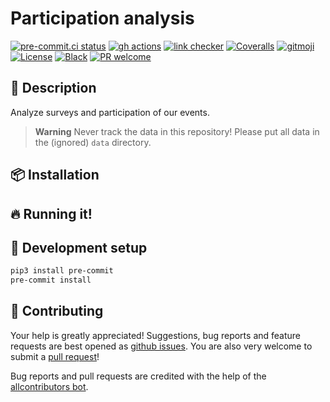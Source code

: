 # Participation analysis

<!-- ALL-CONTRIBUTORS-BADGE:START - Do not remove or modify this section -->
<!-- ALL-CONTRIBUTORS-BADGE:END -->
<!-- [![Documentation Status](https://readthedocs.org/projects/participation-analysis/badge/?version=latest)](https://participation-analysis.readthedocs.io/) -->
<!-- [![Pypi status](https://badge.fury.io/py/participation-analysis.svg)](https://pypi.org/project/participation-analysis/) -->

[![pre-commit.ci status](https://results.pre-commit.ci/badge/github/hsf-training/participation-analysis/main.svg)](https://results.pre-commit.ci/latest/github/hsf-training/participation-analysis/main)
[![gh actions](https://github.com/hsf-training/participation-analysis/actions/workflows/test.yaml/badge.svg)](https://github.com/hsf-training/participation-analysis/actions)
[![link checker](https://github.com/hsf-training/participation-analysis/actions/workflows/check-links.yaml/badge.svg)](https://github.com/hsf-training/participation-analysis/actions)
[![Coveralls](https://coveralls.io/repos/github/hsf-training/participation-analysis/badge.svg?branch=main)](https://coveralls.io/github/hsf-training/participation-analysis?branch=main)
[![gitmoji](https://img.shields.io/badge/gitmoji-%20😜%20😍-FFDD67.svg)](https://gitmoji.dev)
[![License](https://img.shields.io/github/license/hsf-training/participation-analysis)](https://github.com/hsf-training/participation-analysis/blob/master/LICENSE.txt)
[![Black](https://img.shields.io/badge/code%20style-black-000000.svg)](https://github.com/python/black)
[![PR welcome](https://img.shields.io/badge/PR-Welcome-%23FF8300.svg)](https://git-scm.com/book/en/v2/GitHub-Contributing-to-a-Project)

## 📝 Description

Analyze surveys and participation of our events.

> **Warning**
> Never track the data in this repository! Please put all data in the (ignored) `data` directory.

## 📦 Installation

## 🔥 Running it!

## 🧰 Development setup

```bash
pip3 install pre-commit
pre-commit install
```

## 💖 Contributing

Your help is greatly appreciated! Suggestions, bug reports and feature requests are best opened as [github issues](https://github.com/hsf-training/participation-analysis/issues). You are also very welcome to submit a [pull request](https://github.com/hsf-training/participation-analysis/pulls)!

Bug reports and pull requests are credited with the help of the [allcontributors bot](https://allcontributors.org/).

<!-- ## ✨ Contributors -->
<!--  -->
<!-- Thanks goes to these wonderful people ([emoji key](https://allcontributors.org/docs/en/emoji-key)): -->
<!--  -->
<!-- ALL-CONTRIBUTORS-LIST:START - Do not remove or modify this section -->
<!-- prettier-ignore-start -->
<!-- markdownlint-disable -->
<!-- markdownlint-restore -->
<!-- prettier-ignore-end -->

<!-- ALL-CONTRIBUTORS-LIST:END -->
<!--  -->
<!-- This project follows the [all-contributors](https://github.com/all-contributors/all-contributors) specification. Contributions of any kind welcome! -->

